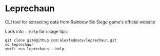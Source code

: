 # Leprechaun

CLI tool for extracting data from Rainbow Six Siege game's official website

Look into `--help` for usage tips:

```
git clone git@github.com:alexfedosov/leprechaun.git
cd leprechaun 
swift run leprechaun --help
```
